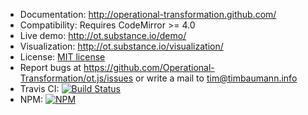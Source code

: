 * Documentation: http://operational-transformation.github.com/
* Compatibility: Requires CodeMirror >= 4.0
* Live demo: http://ot.substance.io/demo/
* Visualization: http://ot.substance.io/visualization/
* License: [MIT license](https://github.com/Operational-Transformation/ot.js/blob/master/LICENSE)
* Report bugs at https://github.com/Operational-Transformation/ot.js/issues or write a mail to [tim@timbaumann.info](mailto:tim@timbaumann.info)
* Travis CI: [![Build Status][travis-image]][travis-url]
* NPM: [![NPM][npm-image]][npm-url]

[npm-image]: https://img.shields.io/npm/v/ot.svg?style=flat
[npm-url]: https://npmjs.org/package/ot
[travis-image]: https://img.shields.io/travis/Operational-Transformation/ot.js.svg?style=flat
[travis-url]: https://travis-ci.org/Operational-Transformation/ot.js
